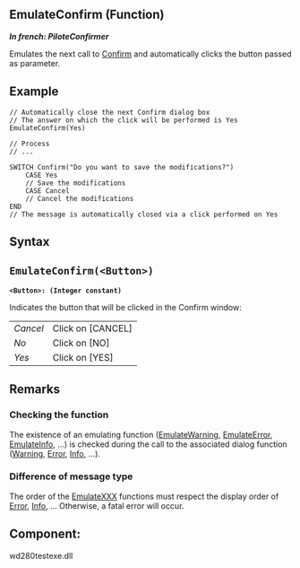 
## EmulateConfirm (Function)

***In french: PiloteConfirmer***



<a name="XUse"></a>
<a name="Use"></a>
<a name="description"></a>
Emulates the next call to [Confirm](../WDLang1/3021007.md) and automatically clicks the button passed as parameter.
<a name="Example1"></a>
<a name="sample_code"></a>

## Example


```wl
// Automatically close the next Confirm dialog box
// The answer on which the click will be performed is Yes
EmulateConfirm(Yes)

// Process 
// ...

SWITCH Confirm("Do you want to save the modifications?")
	CASE Yes
	// Save the modifications
	CASE Cancel
	// Cancel the modifications
END
// The message is automatically closed via a click performed on Yes
```

<a name="XSYNTAX"></a>
<a name="SYNTAX1"></a>

## Syntax

`EmulateConfirm(<Button>)`
---

**`<Button>: (Integer constant)`**

Indicates the button that will be clicked in the Confirm window:


|   |   |
| --- | --- |
| *Cancel* | Click on [CANCEL] |
| *No* | Click on [NO] |
| *Yes* | Click on [YES] |





<a name="NOTE0"></a>
<a name="NOTE0_1"></a>

## Remarks




### Checking the function
<a name="checking_the_function_ELTPARAGRAPHE000063"></a>

The existence of an emulating function ([EmulateWarning](../WDLang1/1000009001.md), [EmulateError](../WDLang1/1000009005.md), [EmulateInfo](../WDLang1/1000009006.md), ...) is checked during the call to the associated dialog function ([Warning](../WDLang1/3021009.md), [Error](../WDLang1/3021013.md), [Info](../WDLang1/3021011.md), ...).
<a name="NOTE0_2"></a>




### Difference of message type
<a name="difference_message_type_ELTPARAGRAPHE000089"></a>

The order of the [EmulateXXX](../WDLang1/1000009002.md) functions must respect the display order of [Error](../WDLang1/3021013.md), [Info](../WDLang1/3021011.md), ... Otherwise, a fatal error will occur.

<a name="XComponent"></a>

## Component:
wd280testexe.dll
